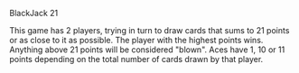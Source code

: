 BlackJack 21

This game has 2 players, trying in turn to draw cards that sums to 21 points or as close to it as possible. The player with the highest points wins. Anything above 21 points will be considered "blown". Aces have 1, 10 or 11 points depending on the total number of cards drawn by that player.
